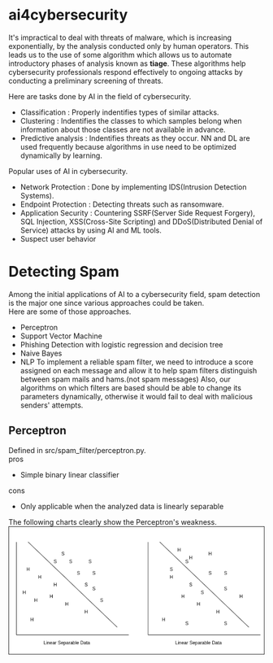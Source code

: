 # ai4cybersecurity
It's impractical to deal with threats of malware, which is increasing exponentially, by the analysis conducted only by human operators. This leads us to the use of some algorithm which allows us to automate introductory phases of analysis known as **tiage**. These algorithms help cybersecurity professionals respond effectively to ongoing attacks by conducting a preliminary screening of threats.

Here are tasks done by AI in the field of cybersecurity.  
* Classification : Properly indentifies types of similar attacks.  
* Clustering : Indentifies the classes to which samples belong when information about those classes are not available in advance.  
* Predictive analysis : Indentifies threats as they occur. NN and DL are used frequently because algorithms in use need to be optimized dynamically by learning.  

Popular uses of AI in cybersecurity.  
* Network Protection : Done by implementing IDS(Intrusion Detection Systems).  
* Endpoint Protection : Detecting threats such as ransomware.  
* Application Security : Countering SSRF(Server Side Request Forgery), SQL Injection, XSS(Cross-Site Scripting) and DDoS(Distributed Denial of Service) attacks by using AI and ML tools.  
* Suspect user behavior  

# Detecting Spam
Among the initial applications of AI to a cybersecurity field, spam detection is the major one since various approaches could be taken.  
Here are some of those approaches.
* Perceptron
* Support Vector Machine
* Phishing Detection with logistic regression and decision tree
* Naive Bayes
* NLP
To implement a reliable spam filter, we need to introduce a score assigned on each message and allow it to help spam filters distinguish between spam mails and hams.(not spam messages) Also, our algorithms on which filters are based should be able to change its parameters dynamically, otherwise it would fail to deal with malicious senders' attempts. 

## Perceptron
Defined in src/spam_filter/perceptron.py.  
pros
* Simple binary linear classifier  

cons
* Only applicable when the analyzed data is linearly separable

The following charts clearly show the Perceptron's weakness.
![alt text](https://github.com/froprintoai/ai4cybersecurity/blob/master/spam_filter/img/img1.png?raw=true)
